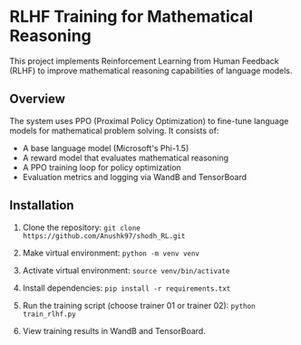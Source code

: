 # RLHF Training for Mathematical Reasoning

This project implements Reinforcement Learning from Human Feedback (RLHF) to improve mathematical reasoning capabilities of language models.

## Overview

The system uses PPO (Proximal Policy Optimization) to fine-tune language models for mathematical problem solving. It consists of:

- A base language model (Microsoft's Phi-1.5)
- A reward model that evaluates mathematical reasoning
- A PPO training loop for policy optimization
- Evaluation metrics and logging via WandB and TensorBoard

## Installation

1. Clone the repository: ```git clone https://github.com/Anushk97/shodh_RL.git```

2. Make virtual environment: ```python -m venv venv```

3. Activate virtual environment: ```source venv/bin/activate```

4. Install dependencies: ```pip install -r requirements.txt```

5. Run the training script (choose trainer 01 or trainer 02): ```python train_rlhf.py```

6. View training results in WandB and TensorBoard.

